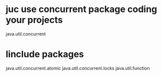# juc use concurrent package coding your projects
java.util.concurrent

# linclude packages
java.util.concurrent.atomic
java.util.concurrent.locks
java.util.function
